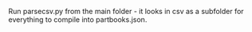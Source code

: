 Run parsecsv.py from the main folder - it looks in csv as a subfolder for everything to compile into partbooks.json.